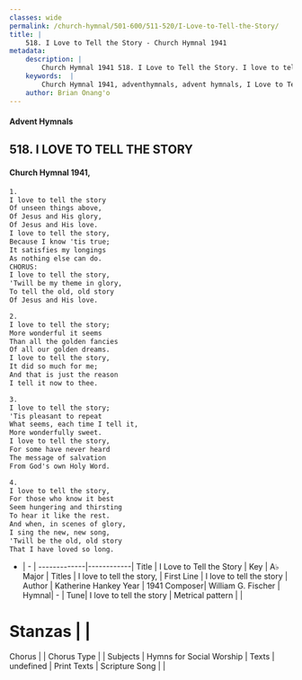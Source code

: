 ```yaml
---
classes: wide
permalink: /church-hymnal/501-600/511-520/I-Love-to-Tell-the-Story/
title: |
    518. I Love to Tell the Story - Church Hymnal 1941
metadata:
    description: |
        Church Hymnal 1941 518. I Love to Tell the Story. I love to tell the story  Of unseen things above,  Of Jesus and His glory,  Of Jesus and His love.  I love to tell the story,  Because I know 'tis true; It satisfies my longings  As nothing else can do.  CHORUS: I love to tell the story,  'Twill be my theme in glory, To tell the old, old story  Of Jesus and His love. 
    keywords:  |
        Church Hymnal 1941, adventhymnals, advent hymnals, I Love to Tell the Story, I love to tell the story . I love to tell the story, 
    author: Brian Onang'o
---
```


#### Advent Hymnals
## 518. I LOVE TO TELL THE STORY
####  Church Hymnal 1941,

```txt
1.
I love to tell the story 
Of unseen things above, 
Of Jesus and His glory, 
Of Jesus and His love. 
I love to tell the story, 
Because I know 'tis true;
It satisfies my longings 
As nothing else can do. 
CHORUS:
I love to tell the story, 
'Twill be my theme in glory,
To tell the old, old story 
Of Jesus and His love.

2.
I love to tell the story; 
More wonderful it seems 
Than all the golden fancies 
Of all our golden dreams. 
I love to tell the story, 
It did so much for me; 
And that is just the reason 
I tell it now to thee. 

3.
I love to tell the story; 
'Tis pleasant to repeat
What seems, each time I tell it, 
More wonderfully sweet. 
I love to tell the story, 
For some have never heard 
The message of salvation 
From God's own Holy Word.

4.
I love to tell the story, 
For those who know it best 
Seem hungering and thirsting 
To hear it like the rest. 
And when, in scenes of glory, 
I sing the new, new song, 
'Twill be the old, old story
That I have loved so long.

```

- |   -  |
-------------|------------|
Title | I Love to Tell the Story |
Key | A♭ Major |
Titles | I love to tell the story,  |
First Line | I love to tell the story  |
Author | Katherine Hankey
Year | 1941
Composer| William G. Fischer |
Hymnal|  - |
Tune| I love to tell the story |
Metrical pattern | |
# Stanzas |  |
Chorus |  |
Chorus Type |  |
Subjects | Hymns for Social Worship |
Texts | undefined |
Print Texts | 
Scripture Song |  |
    
